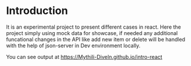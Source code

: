 # Introduction 

It is an experimental project to present different cases in react.  Here the project simply using mock data for showcase, if needed any additional funcational changes in the API like add new item or delete will be handled with the help of json-server in Dev environment locally.

You can see output at
https://Mythili-DiveIn.github.io/intro-react
